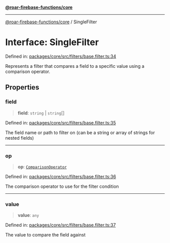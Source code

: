 [**@roar-firebase-functions/core**](../README.md)

---

[@roar-firebase-functions/core](../README.md) / SingleFilter

# Interface: SingleFilter

Defined in: [packages/core/src/filters/base.filter.ts:34](https://github.com/yeatmanlab/roar-firebase-functions/blob/0fc701649174b7557e55644b1065be2fa3d3d7ca/packages/core/src/filters/base.filter.ts#L34)

Represents a filter that compares a field to a specific value using a comparison operator.

## Properties

### field

> **field**: `string` \| `string`[]

Defined in: [packages/core/src/filters/base.filter.ts:35](https://github.com/yeatmanlab/roar-firebase-functions/blob/0fc701649174b7557e55644b1065be2fa3d3d7ca/packages/core/src/filters/base.filter.ts#L35)

The field name or path to filter on (can be a string or array of strings for nested fields)

---

### op

> **op**: [`ComparisonOperator`](../type-aliases/ComparisonOperator.md)

Defined in: [packages/core/src/filters/base.filter.ts:36](https://github.com/yeatmanlab/roar-firebase-functions/blob/0fc701649174b7557e55644b1065be2fa3d3d7ca/packages/core/src/filters/base.filter.ts#L36)

The comparison operator to use for the filter condition

---

### value

> **value**: `any`

Defined in: [packages/core/src/filters/base.filter.ts:37](https://github.com/yeatmanlab/roar-firebase-functions/blob/0fc701649174b7557e55644b1065be2fa3d3d7ca/packages/core/src/filters/base.filter.ts#L37)

The value to compare the field against
